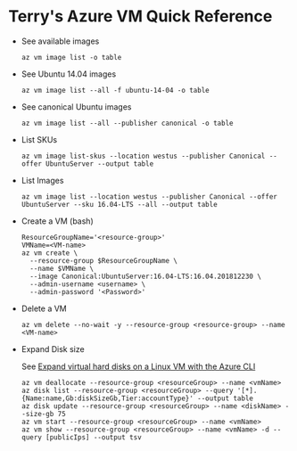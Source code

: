 # Terry's Azure VM Quick Reference

* See available images
  ``` 
  az vm image list -o table
  ```
* See Ubuntu 14.04 images
  ```
  az vm image list --all -f ubuntu-14-04 -o table
  ```
* See canonical Ubuntu images
  ```
  az vm image list --all --publisher canonical -o table
  ```
* List SKUs
  ```
  az vm image list-skus --location westus --publisher Canonical --offer UbuntuServer --output table
  ```
* List Images
  ```
  az vm image list --location westus --publisher Canonical --offer UbuntuServer --sku 16.04-LTS --all --output table
  ```
* Create a VM (bash)
  ```
  ResourceGroupName='<resource-group>'
  VMName=<VM-name>
  az vm create \
    --resource-group $ResourceGroupName \
    --name $VMName \
    --image Canonical:UbuntuServer:16.04-LTS:16.04.201812230 \
    --admin-username <username> \
    --admin-password '<Password>'
  ```
* Delete a VM
  ```
  az vm delete --no-wait -y --resource-group <resource-group> --name <VM-name> 
  ```
* Expand Disk size

  See [Expand virtual hard disks on a Linux VM with the Azure CLI](https://docs.microsoft.com/en-us/azure/virtual-machines/linux/expand-disks)
  ```
  az vm deallocate --resource-group <resourceGroup> --name <vmName>
  az disk list --resource-group <resourceGroup> --query '[*].{Name:name,Gb:diskSizeGb,Tier:accountType}' --output table
  az disk update --resource-group <resourceGroup> --name <diskName> --size-gb 75
  az vm start --resource-group <resourceGroup> --name <vmName>
  az vm show --resource-group <resourceGroup> --name <vmName> -d --query [publicIps] --output tsv
  ```
